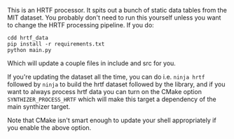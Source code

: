 This is an HRTF processor.  It spits out a bunch of static data tables from the MIT dataset.  You probably don't need to run this yourself unless you want to change the HRTF processing pipeline.  If you do:

```
cdd hrtf_data
pip install -r requirements.txt
python main.py
```

Which will update a couple files in include and src for you.

If you're updating the dataset all the time, you can do i.e. `ninja hrtf` followed by `ninja` to build the hrtf dataset followed by the library, and if you want to always process hrtf data you can turn on the CMake option `SYNTHIZER_PROCESS_HRTF` which will make this target a dependency of the main synthizer target.

Note that CMake isn't smart enough to update your shell appropriately if you enable the above option.
